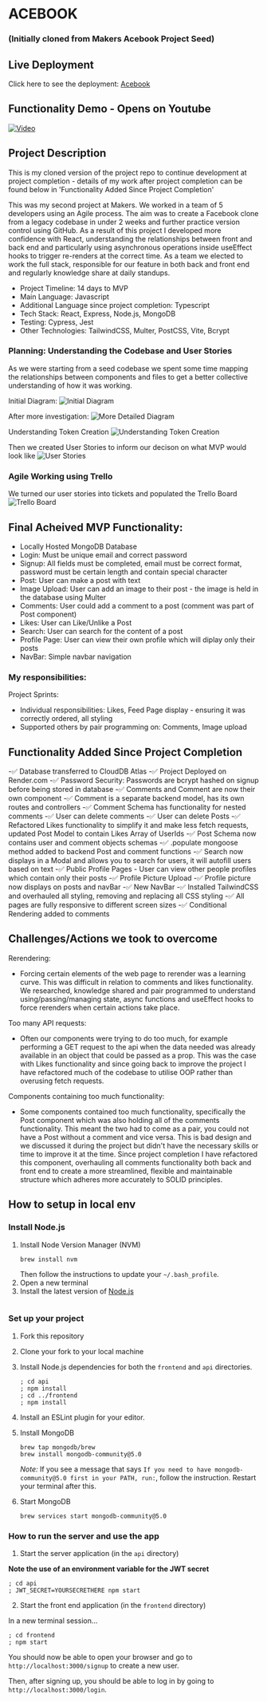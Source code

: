 # ACEBOOK 
### (Initially cloned from Makers Acebook Project Seed)

## Live Deployment
Click here to see the deployment: [Acebook](https://acebook-mo3r.onrender.com/login)

## Functionality Demo - Opens on Youtube
[![Video](https://img.youtube.com/vi/t2ITyMQkPe0/0.jpg)](https://www.youtube.com/watch?v=t2ITyMQkPe0&t=106s)

## Project Description
This is my cloned version of the project repo to continue development at project completion - details of my work after project completion can be found below in 'Functionality Added Since Project Completion'

This was my second project at Makers. We worked in a team of 5 developers using an Agile process. The aim was to create a Facebook clone from a legacy codebase in under 2 weeks and further practice version control using GitHub. As a result of this project I developed more confidence with React, understanding the relationships between front and back end and particularly using asynchronous operations inside useEffect hooks to trigger re-renders at the correct time. As a team we elected to work the full stack, responsible for our feature in both back and front end and regularly knowledge share at daily standups.

- Project Timeline: 14 days to MVP
- Main Language: Javascript
- Additional Language since project completion: Typescript
- Tech Stack: React, Express, Node.js, MongoDB
- Testing: Cypress, Jest
- Other Technologies: TailwindCSS, Multer, PostCSS, Vite, Bcrypt

### Planning: Understanding the Codebase and User Stories
As we were starting from a seed codebase we spent some time mapping the relationships between components and files to get a better collective understanding of how it was working. 

Initial Diagram:
![Initial Diagram](https://res.cloudinary.com/dut4qf1bt/image/upload/v1708423983/Demo%20Videos/RelationshipDiagram_aoyohj.png "Initial Diagram")

After more investigation:
![More Detailed Diagram](https://res.cloudinary.com/dut4qf1bt/image/upload/v1708423983/Demo%20Videos/AllComponents_ugqngb.png "More Detailed Diagram")

Understanding Token Creation
![Understanding Token Creation](https://res.cloudinary.com/dut4qf1bt/image/upload/v1708423982/Demo%20Videos/TokenGenerator_l7j5ly.png "Understanding Token Creation")

Then we created User Stories to inform our decison on what MVP would look like
![User Stories](https://res.cloudinary.com/dut4qf1bt/image/upload/v1708423982/Demo%20Videos/User_Stories_p3xopz.png "User Stories")

### Agile Working using Trello
We turned our user stories into tickets and populated the Trello Board
![Trello Board](https://res.cloudinary.com/dut4qf1bt/image/upload/v1708423331/Demo%20Videos/AcebookTrello_obyoyf.png "Trello Board")

## Final Acheived MVP Functionality:
- Locally Hosted MongoDB Database
- Login: Must be unique email and correct password
- Signup: All fields must be completed, email must be correct format, password must be certain length and contain special character
- Post: User can make a post with text
- Image Upload: User can add an image to their post - the image is held in the database using Multer
- Comments: User could add a comment to a post (comment was part of Post component)
- Likes: User can Like/Unlike a Post
- Search: User can search for the content of a post
- Profile Page: User can view their own profile which will diplay only their posts
- NavBar: Simple navbar navigation

### My responsibilities:

Project Sprints:
- Individual responsibilities: Likes, Feed Page display - ensuring it was correctly ordered, all styling
- Supported others by pair programming on: Comments, Image upload

## Functionality Added Since Project Completion

-✅ Database transferred to CloudDB Atlas
-✅ Project Deployed on Render.com
-✅ Password Security: Passwords are bcrypt hashed on signup before being stored in database
-✅ Comments and Comment are now their own component
-✅ Comment is a separate backend model, has its own routes and controllers
-✅ Comment Schema has functionality for nested comments
-✅ User can delete comments
-✅ User can delete Posts
-✅ Refactored Likes functionality to simplify it and make less fetch requests, updated Post Model to contain Likes Array of UserIds
-✅ Post Schema now contains user and comment objects schemas
-✅ .populate mongoose method added to backend Post and comment functions
-✅ Search now displays in a Modal and allows you to search for users, it will autofill users based on text
-✅ Public Profile Pages - User can view other people profiles which contain only their posts
-✅ Profile Picture Upload
-✅ Profile picture now displays on posts and navBar
-✅ New NavBar
-✅ Installed TailwindCSS and overhauled all styling, removing and replacing all CSS styling
-✅ All pages are fully responsive to different screen sizes
-✅ Conditional Rendering added to comments

## Challenges/Actions we took to overcome

Rerendering:
- Forcing certain elements of the web page to rerender was a learning curve. This was difficult in relation to comments and likes functionality. We researched, knowledge shared and pair programmed to understand using/passing/managing state, async functions and useEffect hooks to force rerenders when certain actions take place.  

Too many API requests:
- Often our components were trying to do too much, for example performing a GET request to the api when the data needed was already available in an object that could be passed as a prop. This was the case with Likes functionality and since going back to improve the project I have refactored much of the codebase to utilise OOP rather than overusing fetch requests. 

Components containing too much functionality:
- Some components contained too much functionality, specifically the Post component which was also holding all of the comments functionality. This meant the two had to come as a pair, you could not have a Post without a comment and vice versa. This is bad design and we discussed it during the project but didn't have the necessary skills or time to improve it at the time. Since project completion I have refactored this component, overhauling all comments functionality both back and front end to create a more streamlined, flexible and maintainable structure which adheres more accurately to SOLID principles. 



## How to setup in local env
### Install Node.js

1. Install Node Version Manager (NVM)
   ```
   brew install nvm
   ```
   Then follow the instructions to update your `~/.bash_profile`.
2. Open a new terminal
3. Install the latest version of [Node.js](https://nodejs.org/en/)
   ```

### Set up your project

1. Fork this repository
2. Clone your fork to your local machine
3. Install Node.js dependencies for both the `frontend` and `api` directories.
   ```
   ; cd api
   ; npm install
   ; cd ../frontend
   ; npm install
   ```

5. Install an ESLint plugin for your editor.
6. Install MongoDB
   ```
   brew tap mongodb/brew
   brew install mongodb-community@5.0
   ```
   *Note:* If you see a message that says `If you need to have mongodb-community@5.0 first in your PATH, run:`, follow the instruction. Restart your terminal after this.
7. Start MongoDB
   ```
   brew services start mongodb-community@5.0
   ```

### How to run the server and use the app

1. Start the server application (in the `api` directory)

  **Note the use of an environment variable for the JWT secret**

   ```
   ; cd api
   ; JWT_SECRET=YOURSECRETHERE npm start
   ```
2. Start the front end application (in the `frontend` directory)

  In a new terminal session...

  ```
  ; cd frontend
  ; npm start
  ```

You should now be able to open your browser and go to `http://localhost:3000/signup` to create a new user.

Then, after signing up, you should be able to log in by going to `http://localhost:3000/login`.

```
